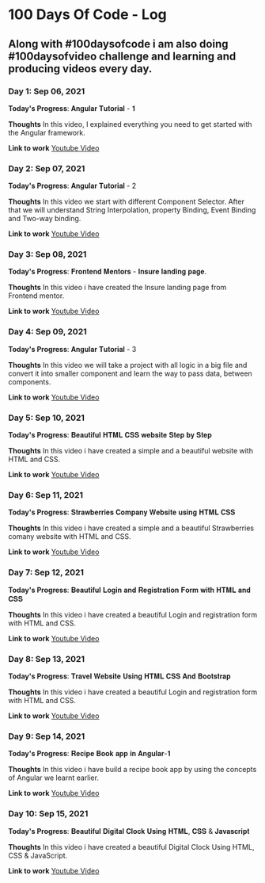 # 100 Days Of Code - Log

## Along with #100daysofcode i am also doing #100daysofvideo challenge and learning and producing videos every day.

### Day 1: Sep 06, 2021

**Today's Progress**: 𝐀𝐧𝐠𝐮𝐥𝐚𝐫 𝐓𝐮𝐭𝐨𝐫𝐢𝐚𝐥 - 𝟏

**Thoughts** In this video, I explained everything you need to get started with the Angular framework.

**Link to work**
[Youtube Video](https://www.youtube.com/watch?v=6D4ytt5q83w)


### Day 2: Sep 07, 2021

**Today's Progress**: 𝐀𝐧𝐠𝐮𝐥𝐚𝐫 𝐓𝐮𝐭𝐨𝐫𝐢𝐚𝐥 - 2

**Thoughts** In this video we start with different Component Selector. After that we will understand String Interpolation,  property Binding, Event Binding and Two-way binding.

**Link to work**
[Youtube Video](https://www.youtube.com/watch?v=pjQ_Ah_bC_c)


### Day 3: Sep 08, 2021

**Today's Progress**: 𝐅𝐫𝐨𝐧𝐭𝐞𝐧𝐝 𝐌𝐞𝐧𝐭𝐨𝐫𝐬 - 𝐈𝐧𝐬𝐮𝐫𝐞 𝐥𝐚𝐧𝐝𝐢𝐧𝐠 𝐩𝐚𝐠𝐞.

**Thoughts** In this video i have created the Insure landing page from Frontend mentor.

**Link to work**
[Youtube Video](https://lnkd.in/gW2apeWW)


### Day 4: Sep 09, 2021

**Today's Progress**: 𝐀𝐧𝐠𝐮𝐥𝐚𝐫 𝐓𝐮𝐭𝐨𝐫𝐢𝐚𝐥 - 3

**Thoughts** In this video we will take a project with all logic in a big file and convert it into smaller component and learn the way to pass data, between components.

**Link to work**
[Youtube Video](https://www.youtube.com/watch?v=SQ6AHUjwtN8)


### Day 5: Sep 10, 2021

**Today's Progress**: 𝐁𝐞𝐚𝐮𝐭𝐢𝐟𝐮𝐥 𝐇𝐓𝐌𝐋 𝐂𝐒𝐒 𝐰𝐞𝐛𝐬𝐢𝐭𝐞 𝐒𝐭𝐞𝐩 𝐛𝐲 𝐒𝐭𝐞𝐩

**Thoughts** In this video i have created a simple and a beautiful website with HTML and CSS.

**Link to work**
[Youtube Video](https://www.youtube.com/watch?v=1QQ_jAefJbc)

### Day 6: Sep 11, 2021

**Today's Progress**: 𝐒𝐭𝐫𝐚𝐰𝐛𝐞𝐫𝐫𝐢𝐞𝐬 𝐂𝐨𝐦𝐩𝐚𝐧𝐲 𝐖𝐞𝐛𝐬𝐢𝐭𝐞 𝐮𝐬𝐢𝐧𝐠 𝐇𝐓𝐌𝐋 𝐂𝐒𝐒

**Thoughts** In this video i have created a simple and a beautiful Strawberries comany website with HTML and CSS.

**Link to work**
[Youtube Video](https://www.youtube.com/watch?v=n51EubdcLs8)

### Day 7: Sep 12, 2021

**Today's Progress**: 𝐁𝐞𝐚𝐮𝐭𝐢𝐟𝐮𝐥 𝐋𝐨𝐠𝐢𝐧 𝐚𝐧𝐝 𝐑𝐞𝐠𝐢𝐬𝐭𝐫𝐚𝐭𝐢𝐨𝐧 𝐅𝐨𝐫𝐦 𝐰𝐢𝐭𝐡 𝐇𝐓𝐌𝐋 𝐚𝐧𝐝 𝐂𝐒𝐒

**Thoughts** In this video i have created a beautiful Login and registration form with HTML and CSS.

**Link to work**
[Youtube Video](https://www.youtube.com/watch?v=V_0q4LSi910)

### Day 8: Sep 13, 2021

**Today's Progress**: 𝐓𝐫𝐚𝐯𝐞𝐥 𝐖𝐞𝐛𝐬𝐢𝐭𝐞 𝐔𝐬𝐢𝐧𝐠 𝐇𝐓𝐌𝐋 𝐂𝐒𝐒 𝐀𝐧𝐝 𝐁𝐨𝐨𝐭𝐬𝐭𝐫𝐚𝐩

**Thoughts** In this video i have created a beautiful Login and registration form with HTML and CSS.

**Link to work**
[Youtube Video](https://www.youtube.com/watch?v=Bl3w-8FdB5Q)

### Day 9: Sep 14, 2021

**Today's Progress**:  𝐑𝐞𝐜𝐢𝐩𝐞 𝐁𝐨𝐨𝐤 𝐚𝐩𝐩 𝐢𝐧 𝐀𝐧𝐠𝐮𝐥𝐚𝐫-𝟏

**Thoughts** In this video i have build a recipe book app by using the concepts of Angular we learnt earlier. 

**Link to work**
[Youtube Video](https://www.youtube.com/watch?v=lk0IbuXg5-c)

### Day 10: Sep 15, 2021

**Today's Progress**:  𝐁𝐞𝐚𝐮𝐭𝐢𝐟𝐮𝐥 𝐃𝐢𝐠𝐢𝐭𝐚𝐥 𝐂𝐥𝐨𝐜𝐤 𝐔𝐬𝐢𝐧𝐠 𝐇𝐓𝐌𝐋, 𝐂𝐒𝐒 & 𝐉𝐚𝐯𝐚𝐬𝐜𝐫𝐢𝐩𝐭

**Thoughts** In this video i have created a beautiful Digital Clock Using HTML, CSS & JavaScript.
 
**Link to work**
[Youtube Video](https://www.youtube.com/watch?v=iNebI82TDas)
